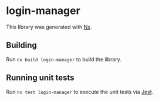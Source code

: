 # login-manager

This library was generated with [Nx](https://nx.dev).

## Building

Run `nx build login-manager` to build the library.

## Running unit tests

Run `nx test login-manager` to execute the unit tests via [Jest](https://jestjs.io).
